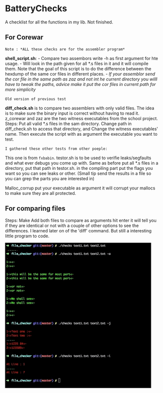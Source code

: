 # BatteryChecks
A checklist for all the functions in my lib.
Not finished.

## For Corewar

```
Note : *ALL these checks are for the assembler program*
```
**shell_script.sh**:	- Compare two assembors write -h as first argument for hte usage.
			- Will look in the path given for all *.s files in it and it will compile them. Note that the goal 				of this script is to do the difference between the hexdump of the same cor files in different 				places. 
			- *If your assemblor send the cor file in the same path as zaz and not int he current directory you				willl have to tweak the paths, advice make it put the cor files in current path for more			simplicity*
```
Old version of previous test
```
**diff_check.sh** is to compare two assemblers with only valid files. The idea is to make sure the binary input is correct without having to read it.
z_corewar and zaz are the two witness executables from the school project.
Steps:
	Put all valid *.s files in the sam directory.
	Change path in diff_check.sh to access that directory, and Change the witness executables' name.
	Then execute the script with as argument the executable you want to test.
 
```
I gathered these other tests from other poeple:
```

This one is from ```fxbabin```.
testor.sh is to be used to verifie leaks/segfaults and what ever debugs you come up with.
	Same as before put all *.s files in a directory, put that path in testor.sh.
	in the compiling part put the flags you want so you can see leaks or other.
(Small tip send the results in a file so you can grep the parts you are interested in)

Malloc_corrup put your executable as argument it will corrupt your mallocs to make sure they are all protected.

## For comparing files

Steps:
	Make
	Add both files to compare as arguments hit enter
	it will tell you if they are identical or not with a couple of other options to see the differences.
	I learned later on of the 'diff' command. But still a interesting little program to code.

![File_checker](https://github.com/mmanley42/ressources/blob/master/file_checker.gif)
